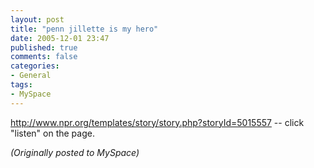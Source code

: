 ```yaml
---
layout: post
title: "penn jillette is my hero"
date: 2005-12-01 23:47
published: true
comments: false
categories:
- General
tags:
- MySpace
---
```

http://www.npr.org/templates/story/story.php?storyId=5015557 -- click "listen" on the page.

*(Originally posted to MySpace)*
